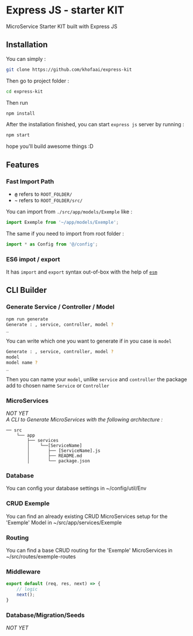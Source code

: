 # Express JS - starter KIT

MicroService Starter KIT built with Express JS 

## Installation

You can simply  :
```bash
git clone https://github.com/khofaai/express-kit
```
Then go to project folder : 
```bash
cd express-kit
``` 
Then run 
```bash
npm install
```

After the installation finished, you can start `express js` server by running :
```bash
npm start
```
hope you'll build awesome things :D

## Features

### Fast Import Path

- **`@`** refers to `ROOT_FOLDER/`
- **`~`** refers to `ROOT_FOLDER/src/`

You can import from `./src/app/models/Exemple` like : 
```javascript
import Exemple from '~/app/models/Exemple';
```
The same if you need to import from root folder :
```javascript
import * as Config from '@/config';
```

### ES6 impot / export

It has `import` and `export` syntax out-of-box with the help of [`esm`](https://www.npmjs.com/package/esm)

## CLI Builder

### Generate Service / Controller / Model

```bash
npm run generate
Generate : , service, controller, model ?
_
```
You can write which one you want to generate if in you case is `model`
```bash
Generate : , service, controller, model ?
model
model name ?
_
```
Then you can name your `model`, unlike `service` and `controller` the package add to chosen name `Service` or `Controller`

### MicroServices
_NOT YET_ <br/>
_A CLI to Generate MicroServices with the following architecture :_
```
── src
	└── app
	    ├── services
	    │    └──[ServiceName]
	    │       ├── [ServiceName].js
	    │       ├── README.md
	    │       └── package.json
```

### Database

You can config your database settings in ~/config/util/Env

### CRUD Exemple

You can find an already existing CRUD MicroServices setup for the 'Exemple' Model in ~/src/app/services/Exemple

### Routing

You can find a base CRUD routing for the 'Exemple' MicroServices in ~/src/routes/exemple-routes

### Middleware

```javascript
export default (req, res, next) => {
	// logic
	next();
}
```

### Database/Migration/Seeds

_NOT YET_


